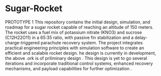 # Sugar-Rocket
PROTOTYPE 1
This repository contains the initial design, simulation, and roadmap for a sugar rocket capable of reaching an altitude of 150 meters. The rocket uses a fuel mix of potassium nitrate (KNO3) and sucrose (C12H22O11) in a 65:35 ratio, with passive fin stabilization and a delay-charge-triggered parachute recovery system. 
The project integrates practical engineering principles with simulation software to create an efficient and scalable rocket design.
he design is currently in development, the above .ork is of priliminary design . This design is yet to go several iterations and incorporate traditional control systems, enhanced recovery mechanisms, and payload capabilities for further optimization .
